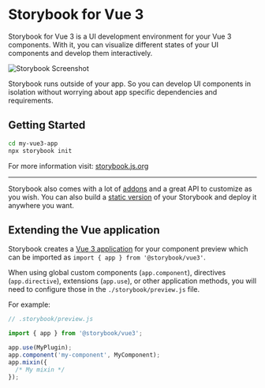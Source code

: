 # Storybook for Vue 3

Storybook for Vue 3 is a UI development environment for your Vue 3 components.
With it, you can visualize different states of your UI components and develop them interactively.

![Storybook Screenshot](https://github.com/storybookjs/storybook/blob/main/media/storybook-intro.gif)

Storybook runs outside of your app.
So you can develop UI components in isolation without worrying about app specific dependencies and requirements.

## Getting Started

```sh
cd my-vue3-app
npx storybook init
```

For more information visit: [storybook.js.org](https://storybook.js.org)

---

Storybook also comes with a lot of [addons](https://storybook.js.org/addons) and a great API to customize as you wish.
You can also build a [static version](https://storybook.js.org/docs/vue/sharing/publish-storybook) of your Storybook and deploy it anywhere you want.

## Extending the Vue application

Storybook creates a [Vue 3 application](https://v3.vuejs.org/api/application-api.html#application-api) for your component preview which can be imported as `import { app } from '@storybook/vue3'`.

When using global custom components (`app.component`), directives (`app.directive`), extensions (`app.use`), or other application methods, you will need to configure those in the `./storybook/preview.js` file.

For example:

```js
// .storybook/preview.js

import { app } from '@storybook/vue3';

app.use(MyPlugin);
app.component('my-component', MyComponent);
app.mixin({
  /* My mixin */
});
```
